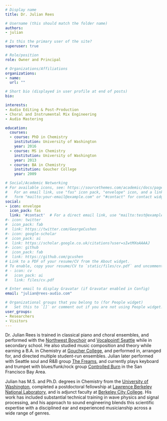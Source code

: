 ```yaml
---
# Display name
title: Dr. Julian Rees

# Username (this should match the folder name)
authors:
- julian

# Is this the primary user of the site?
superuser: true

# Role/position
role: Owner and Principal

# Organizations/Affiliations
organizations:
- name:
  url: ""

# Short bio (displayed in user profile at end of posts)
bio:

interests:
- Audio Editing & Post-Production
- Choral and Instrumental Mix Engineering
- Audio Mastering

education:
  courses:
  - course: PhD in Chemistry
    institution: University of Washington
    year: 2016
  - course: MS in Chemistry
    institution: University of Washington
    year: 2013
  - course: BA in Chemistry
    institution: Goucher College
    year: 2009

# Social/Academic Networking
# For available icons, see: https://sourcethemes.com/academic/docs/page-builder/#icons
#   For an email link, use "fas" icon pack, "envelope" icon, and a link in the
#   form "mailto:your-email@example.com" or "#contact" for contact widget.
social:
- icon: envelope
  icon_pack: fas
  link: '#contact'  # For a direct email link, use "mailto:test@example.org".
#- icon: twitter
#  icon_pack: fab
#  link: https://twitter.com/GeorgeCushen
#- icon: google-scholar
#  icon_pack: ai
#  link: https://scholar.google.co.uk/citations?user=sIwtMXoAAAAJ
#- icon: github
#  icon_pack: fab
#  link: https://github.com/gcushen
# Link to a PDF of your resume/CV from the About widget.
# To enable, copy your resume/CV to `static/files/cv.pdf` and uncomment the lines below.
# - icon: cv
#   icon_pack: ai
#   link: files/cv.pdf

# Enter email to display Gravatar (if Gravatar enabled in Config)
email: "julian@rees-audio.com"

# Organizational groups that you belong to (for People widget)
#   Set this to `[]` or comment out if you are not using People widget.
user_groups:
- Researchers
- Visitors
---
```

Dr. Julian Rees is trained in classical piano and choral ensembles, and performed with the [Northwest Boychoir](https://www.nwchoirs.org/northwest-boychoir) and [Vocalpoint! Seattle](https://www.nwchoirs.org/vocalpoint-seattle) while in secondary school. He also studied music composition and theory while earning a B.A. in Chemistry at [Goucher College](https://www.goucher.edu), and performed in, arranged for, and directed multiple student-run ensembles. Julian later performed with Seattle soul and R&B group [The Freams](https://www.facebook.com/freamsband/), and currently plays keyboard and trumpet with blues/funk/rock group [Controlled Burn](https://www.facebook.com/ControlledBurnTheBand/) in the San Francisco Bay Area.

Julian has M.S. and Ph.D. degrees in Chemistry from the [University of Washington](https://www.washington.edu), completed a postdoctoral fellowship at [Lawrence Berkeley National Laboratory](https://www.lbl.gov), and is adjunct faculty at [Berkeley City College](https://www.berkeleycitycollege.edu). His work has included substantial technical training in wave physics and signal processing, and his approach to sound engineering blends this scientific expertise with a disciplined ear and experienced musicianship across a wide range of genres.
